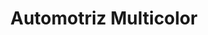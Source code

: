 ---
title: "Automotriz Multicolor"
url: /caracas/automotriz-multicolor/
shop: reparación de automóviles
---